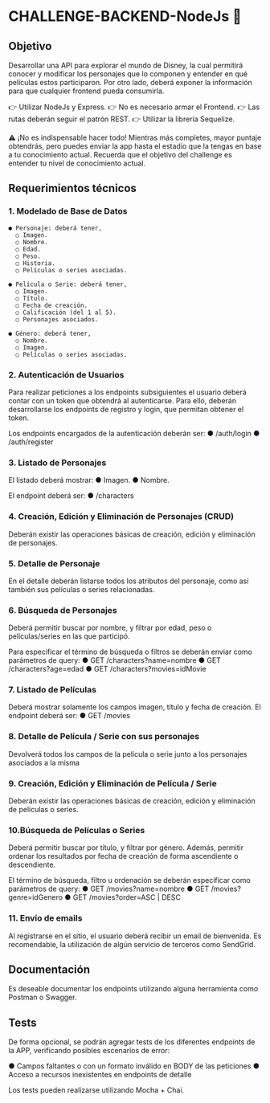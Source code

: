 # CHALLENGE-BACKEND-NodeJs 🚀

## Objetivo

Desarrollar una API para explorar el mundo de Disney, la cual permitirá conocer y modificar los personajes que lo componen y entender en qué películas estos participaron. Por otro lado, deberá exponer la información para que cualquier frontend pueda consumirla.

👉 Utilizar NodeJs y Express.
👉 No es necesario armar el Frontend.
👉 Las rutas deberán seguir el patrón REST.
👉 Utilizar la librería Sequelize.

⚠️ ¡No es indispensable hacer todo!
Mientras más completes, mayor puntaje obtendrás, pero puedes enviar la app hasta el estadío que la tengas en base a tu conocimiento actual. Recuerda que el objetivo del challenge es entender tu nivel de conocimiento actual.

## Requerimientos técnicos

  ### 1. Modelado de Base de Datos
    ● Personaje: deberá tener,
      ○ Imagen.
      ○ Nombre.
      ○ Edad.
      ○ Peso.
      ○ Historia.
      ○ Películas o series asociadas.
  
    ● Película o Serie: deberá tener,
      ○ Imagen.
      ○ Título.
      ○ Fecha de creación.
      ○ Calificación (del 1 al 5).
      ○ Personajes asociados.

    ● Género: deberá tener,
      ○ Nombre.
      ○ Imagen.
      ○ Películas o series asociadas.

### 2. Autenticación de Usuarios
Para realizar peticiones a los endpoints subsiguientes el usuario deberá contar con un token que obtendrá al autenticarse. Para ello, deberán desarrollarse los endpoints de registro y login, que permitan obtener el token.

Los endpoints encargados de la autenticación deberán ser:
  ● /auth/login
  ● /auth/register

### 3. Listado de Personajes
El listado deberá mostrar:
  ● Imagen.
  ● Nombre.

El endpoint deberá ser:
  ● /characters

### 4. Creación, Edición y Eliminación de Personajes (CRUD)
Deberán existir las operaciones básicas de creación, edición y eliminación de personajes.

### 5. Detalle de Personaje
En el detalle deberán listarse todos los atributos del personaje, como así también sus películas o series relacionadas.

### 6. Búsqueda de Personajes
Deberá permitir buscar por nombre, y filtrar por edad, peso o películas/series en las que participó.

Para especificar el término de búsqueda o filtros se deberán enviar como parámetros de query:
  ● GET /characters?name=nombre
  ● GET /characters?age=edad
  ● GET /characters?movies=idMovie

### 7. Listado de Películas
Deberá mostrar solamente los campos imagen, título y fecha de creación.
El endpoint deberá ser:
  ● GET /movies

### 8. Detalle de Película / Serie con sus personajes
Devolverá todos los campos de la película o serie junto a los personajes asociados a la misma

### 9. Creación, Edición y Eliminación de Película / Serie
Deberán existir las operaciones básicas de creación, edición y eliminación de películas o series.

### 10.Búsqueda de Películas o Series
Deberá permitir buscar por título, y filtrar por género. Además, permitir ordenar los resultados por fecha de creación de forma ascendiente o descendiente.

El término de búsqueda, filtro u ordenación se deberán especificar como parámetros de query:
  ● GET /movies?name=nombre
  ● GET /movies?genre=idGenero
  ● GET /movies?order=ASC | DESC
### 11.  Envío de emails
Al registrarse en el sitio, el usuario deberá recibir un email de bienvenida. Es recomendable, la utilización de algún servicio de terceros como SendGrid.

## Documentación
Es deseable documentar los endpoints utilizando alguna herramienta como Postman o Swagger.

## Tests
De forma opcional, se podrán agregar tests de los diferentes endpoints de la APP, verificando posibles escenarios de error:

  ● Campos faltantes o con un formato inválido en BODY de las peticiones
  ● Acceso a recursos inexistentes en endpoints de detalle

Los tests pueden realizarse utilizando Mocha + Chai.